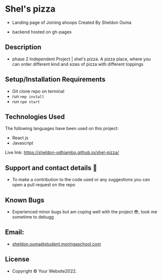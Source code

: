 # Shel's pizza

* Landing page of Joining ahoops
Created By Sheldon Ouma
 

* backend hosted on gh-pages

## Description
* phase 2 Independent Project | shel's pizza. A pizza place, where you can order different kind and sizes of pizza with different toppings
## Setup/Installation Requirements

* Git clone repo on terminal
* run ```nmp install```
* run ```npm start```


## Technologies Used
The following languages have been used on this project:

* React js 
* Javascript

Live link: https://sheldon-odhiambo.github.io/shel-pizza/


## Support and contact details 🙂
* To make a contribution to the code used or any suggestions you can open a pull request on the repo

## Known Bugs
* Experienced minor bugs but am coping well with the project  😎, took me sometime to debugg


## Email:
* sheldon.ouma@student.moringaschool.com

## License
* Copyright © Your Website2022.
